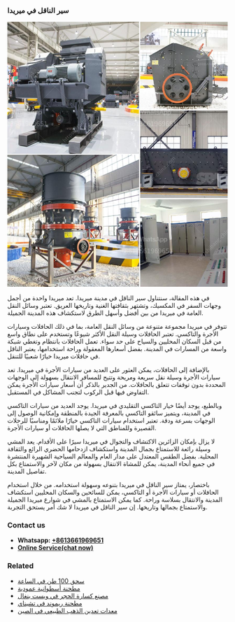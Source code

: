 <h3>سير الناقل في ميريدا</h3><img src='1701852299.jpg' alt=''><p>في هذه المقالة، سنتناول سير الناقل في مدينة ميريدا. تعد ميريدا واحدة من أجمل وجهات السفر في المكسيك، وتشتهر بثقافتها الغنية وتاريخها العريق. تعتبر وسائل النقل العامة في ميريدا من بين أفضل وأسهل الطرق لاستكشاف هذه المدينة الجميلة.</p><p>تتوفر في ميريدا مجموعة متنوعة من وسائل النقل العامة، بما في ذلك الحافلات وسيارات الأجرة والتاكسي. تعتبر الحافلات وسيلة النقل الأكثر شيوعًا وتستخدم على نطاق واسع من قبل السكان المحليين والسياح على حد سواء. تعمل الحافلات بانتظام وتغطي شبكة واسعة من المسارات في المدينة. بفضل أسعارها المعقولة وراحة استخدامها، يعتبر الناقل في حافلات ميريدا خيارًا شعبيًا للتنقل.</p><p>بالإضافة إلى الحافلات، يمكن العثور على العديد من سيارات الأجرة في ميريدا. تعد سيارات الأجرة وسيلة نقل سريعة ومريحة وتتيح للمسافر الانتقال بسهولة إلى الوجهات المحددة بدون توقفات تتعلق بالحافلات. من الجدير بالذكر أن أسعار سيارات الأجرة يمكن التفاوض فيها قبل الركوب لتجنب المشاكل في المستقبل.</p><p>وبالطبع، يوجد أيضًا خيار التاكسي التقليدي في ميريدا. يوجد العديد من سيارات التاكسي في المدينة، ويتميز سائقو التاكسي بالمعرفة الجيدة بالمنطقة وإمكانية الوصول إلى الوجهات بسرعة ودقة. تعتبر استخدام سيارات التاكسي خيارًا ملائمًا ومناسبًا للرحلات القصيرة وللمناطق التي لا يصلها الحافلات أو سيارات الأجرة.</p><p>لا يزال بإمكان الزائرين الاكتشاف والتجوال في ميريدا سيرًا على الأقدام. يعد المشي وسيلة رائعة للاستمتاع بجمال المدينة واستكشاف ازدحامها الحضري الرائع والثقافة المحلية. بفضل الطقس المعتدل على مدار العام والمعالم السياحية الشهيرة المنتشرة في جميع أنحاء المدينة، يمكن للمشاة الانتقال بسهولة من مكان لآخر والاستمتاع بكل تفاصيل المدينة.</p><p>باختصار، يمتاز سير الناقل في ميريدا بتنوعه وسهولة استخدامه. من خلال استخدام الحافلات أو سيارات الأجرة أو التاكسي، يمكن للسائحين والسكان المحليين استكشاف المدينة والانتقال بسلاسة وراحة. كما يمكن الاستمتاع بالمشي في شوارع ميريدا الجميلة والاستمتاع بجمالها وتاريخها. إن سير الناقل في ميريدا لا شك أمر يستحق التجربة.</p><h3>Contact us</h3><ul><li><strong>Whatsapp:&nbsp;<a href="https://wa.me/8613661969651">+8613661969651</a></strong></li><li><a href="https://swt.shibang-china.com/?git&amp;zhl&amp;سير الناقل في ميريدا"><strong>Online Service(chat now)</strong></a></li></ul><h3>Related</h3><ul><li><a href='سحق 100 طن في الساعة.md'>سحق 100 طن في الساعة</a></li><li><a href='مطحنة أسطوانية عمودية.md'>مطحنة أسطوانية عمودية</a></li><li><a href='مصنع كسارة الحجر في ويست بنغال.md'>مصنع كسارة الحجر في ويست بنغال</a></li><li><a href='مطحنة ريموند في تشيناي.md'>مطحنة ريموند في تشيناي</a></li><li><a href='معدات تعدين الذهب الطبيعي في الصين.md'>معدات تعدين الذهب الطبيعي في الصين</a></li></ul>